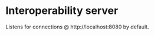 Interoperability server
=======================

Listens for connections @ http://localhost:8080 by default.
